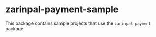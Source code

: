 # zarinpal-payment-sample

This package contains sample projects that use the `zarinpal-payment` package.

